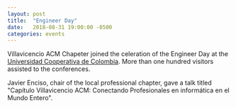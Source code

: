 ```yaml
---
layout: post
title:  "Engineer Day"
date:   2018-08-31 19:00:00 -0500
categories: events
---
```

Villavicencio ACM Chapeter joined the celeration of the Engineer Day at the [Universidad Cooperativa de Colombia][ucc-web]. More than one hundred visitors assisted to the conferences.

Javier Enciso, chair of the local professional chapter, gave a talk titled "Capítulo Villavicencio ACM: Conectando Profesionales en informática en el Mundo Entero".

[ucc-web]: https://www.ucc.edu.co/villavicencio/Paginas/inicio.aspx

